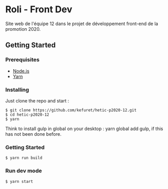 # Roli - Front Dev

Site web de l'équipe 12 dans le projet de développement front-end de la promotion 2020.

## Getting Started

### Prerequisites

* [Node.js](https://nodejs.org/en/)
* [Yarn](https://yarnpkg.com/)


### Installing

Just clone the repo and start :

```
$ git clone https://github.com/kefuret/hetic-p2020-12.git
$ cd hetic-p2020-12
$ yarn
```
Think to install gulp in global on your desktop : yarn global add gulp, if this has not been done before.

### Getting Started


```
$ yarn run build
```
### Run dev mode
```
$ yarn start
```
